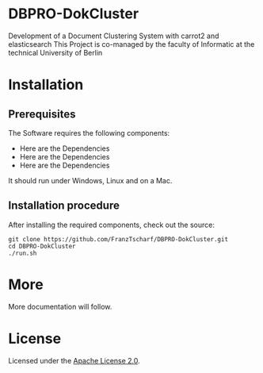 DBPRO-DokCluster
=======================
Development of a Document Clustering System with carrot2 and elasticsearch
This Project is co-managed by the faculty of Informatic at the technical University of Berlin

Installation
============

Prerequisites
-------------
The Software requires the following components:

* Here are the Dependencies
* Here are the Dependencies
* Here are the Dependencies

It should run under Windows, Linux and on a Mac.

Installation procedure
----------------------

After installing the required components, check out the source:
```
git clone https://github.com/FranzTscharf/DBPRO-DokCluster.git
cd DBPRO-DokCluster
./run.sh
```

More
====

More documentation will follow.

License
=======

Licensed under the [Apache License 2.0](http://www.apache.org/licenses/LICENSE-2.0.html).
